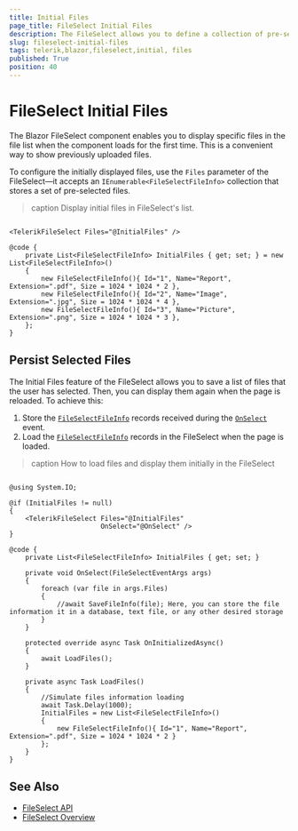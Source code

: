 ```yaml
---
title: Initial Files
page_title: FileSelect Initial Files
description: The FileSelect allows you to define a collection of pre-selected files, which will be initially shown in the selected file list.
slug: fileselect-initial-files
tags: telerik,blazor,fileselect,initial, files
published: True
position: 40
---
```


# FileSelect Initial Files

The Blazor FileSelect component enables you to display specific files in the file list when the component loads for the first time. This is a convenient way to show previously uploaded files.

To configure the initially displayed files, use the `Files` parameter of the FileSelect—it accepts an `IEnumerable<FileSelectFileInfo>` collection that stores a set of pre-selected files.

>caption Display initial files in FileSelect's list.

```CSHTML

<TelerikFileSelect Files="@InitialFiles" />

@code {
    private List<FileSelectFileInfo> InitialFiles { get; set; } = new List<FileSelectFileInfo>()
    {
        new FileSelectFileInfo(){ Id="1", Name="Report", Extension=".pdf", Size = 1024 * 1024 * 2 },
        new FileSelectFileInfo(){ Id="2", Name="Image", Extension=".jpg", Size = 1024 * 1024 * 4 },
        new FileSelectFileInfo(){ Id="3", Name="Picture", Extension=".png", Size = 1024 * 1024 * 3 },
    };
}

```

## Persist Selected Files

The Initial Files feature of the FileSelect allows you to save a list of files that the user has selected. Then, you can display them again when the page is reloaded. To achieve this:
1. Store the [`FileSelectFileInfo`](slug:fileselect-events#fileselectfileinfo) records received during the [`OnSelect`](slug:fileselect-events#onselect) event.
1. Load the [`FileSelectFileInfo`](slug:fileselect-events#fileselectfileinfo) records in the FileSelect when the page is loaded.

>caption How to load files and display them initially in the FileSelect

```CSHTML

@using System.IO;

@if (InitialFiles != null)
{
    <TelerikFileSelect Files="@InitialFiles"
                       OnSelect="@OnSelect" />
}

@code {
    private List<FileSelectFileInfo> InitialFiles { get; set; }

    private void OnSelect(FileSelectEventArgs args)
    {
        foreach (var file in args.Files)
        {
            //await SaveFileInfo(file); Here, you can store the file information it in a database, text file, or any other desired storage
        }
    }

    protected override async Task OnInitializedAsync()
    {
        await LoadFiles();
    }

    private async Task LoadFiles()
    {
        //Simulate files information loading
        await Task.Delay(1000);
        InitialFiles = new List<FileSelectFileInfo>()
        {
            new FileSelectFileInfo(){ Id="1", Name="Report", Extension=".pdf", Size = 1024 * 1024 * 2 }
        };
    }
}

```


## See Also

* [FileSelect API](slug:Telerik.Blazor.Components.TelerikFileSelect)
* [FileSelect Overview](slug:fileselect-overview)